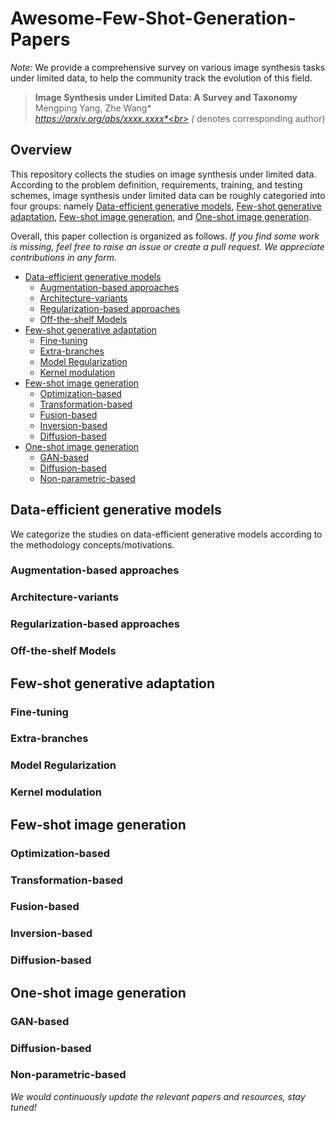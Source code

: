 # Awesome-Few-Shot-Generation-Papers
*Note:* We provide a comprehensive survey on various image synthesis tasks under limited data, to help the community track the evolution of this field.

> **Image Synthesis under Limited Data: A Survey and Taxonomy** <br>
> Mengping Yang, Zhe Wang*<br>
> *https://arxiv.org/abs/xxxx.xxxx*<br>
> (* denotes corresponding author)


## Overview

This repository collects the studies on image synthesis under limited data.
According to the problem definition, requirements, training, and testing schemes, image synthesis under limited data can be roughly categoried into four groups: namely
[Data-efficient generative models](#data-efficient-generative-models),
[Few-shot generative adaptation](#few-shot-generative-adaptation),
[Few-shot image generation](#few-shot-image-generaion),
and [One-shot image generation](#one-shot-image-generation).


Overall, this paper collection is organized as follows. *If you find some work is missing, feel free to raise an issue or create a pull request. We appreciate contributions in any form.*

- [Data-efficient generative models](#data-efficient-generative-models)
  - [Augmentation-based approaches](#augmentation-based-approaches)
  - [Architecture-variants](#architecture-variants)
  - [Regularization-based approaches](#regularization)
  - [Off-the-shelf Models](#off-the-shelf)
- [Few-shot generative adaptation](#few-shot-generative-adaptation)
  - [Fine-tuning](#fine-tuning)
  - [Extra-branches](#extra-branches)
  - [Model Regularization](#model-regularization)
  - [Kernel modulation](#kernel-modulation)
- [Few-shot image generation](#few-shot-image-generaion)
  - [Optimization-based](#optimization-based)
  - [Transformation-based](#transformation-based)
  - [Fusion-based](#fusion-based)
  - [Inversion-based](#inversion-based)
  - [Diffusion-based](#diffusion-based)
- [One-shot image generation](#one-shot-image-generation)
  - [GAN-based](#gan-based)
  - [Diffusion-based](#diffusion-based-1)
  - [Non-parametric-based](#non-parametric-based)


## Data-efficient generative models
We categorize the studies on data-efficient generative models according to the methodology concepts/motivations.

### Augmentation-based approaches

### Architecture-variants

### Regularization-based approaches

### Off-the-shelf Models

## Few-shot generative adaptation

### Fine-tuning

### Extra-branches

### Model Regularization

### Kernel modulation

## Few-shot image generation

### Optimization-based

### Transformation-based

### Fusion-based

### Inversion-based

### Diffusion-based

## One-shot image generation

### GAN-based

### Diffusion-based

### Non-parametric-based


*We would continuously update the relevant papers and resources, stay tuned!*